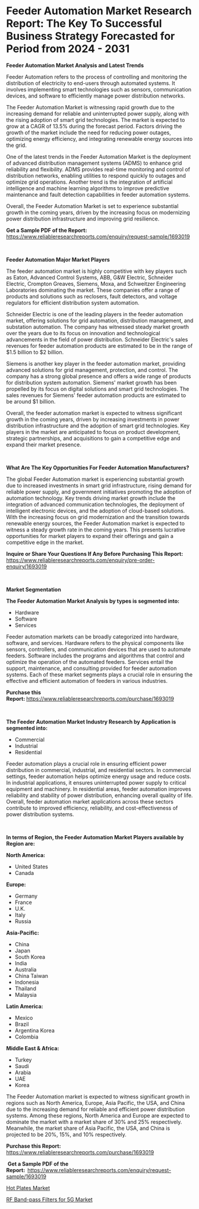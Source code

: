 <p><h1>Feeder Automation Market Research Report: The Key To Successful Business Strategy Forecasted for Period from 2024 - 2031</h1></p><p><strong>Feeder Automation Market Analysis and Latest Trends</strong></p>
<p><p>Feeder Automation refers to the process of controlling and monitoring the distribution of electricity to end-users through automated systems. It involves implementing smart technologies such as sensors, communication devices, and software to efficiently manage power distribution networks.</p><p>The Feeder Automation Market is witnessing rapid growth due to the increasing demand for reliable and uninterrupted power supply, along with the rising adoption of smart grid technologies. The market is expected to grow at a CAGR of 13.5% during the forecast period. Factors driving the growth of the market include the need for reducing power outages, optimizing energy efficiency, and integrating renewable energy sources into the grid.</p><p>One of the latest trends in the Feeder Automation Market is the deployment of advanced distribution management systems (ADMS) to enhance grid reliability and flexibility. ADMS provides real-time monitoring and control of distribution networks, enabling utilities to respond quickly to outages and optimize grid operations. Another trend is the integration of artificial intelligence and machine learning algorithms to improve predictive maintenance and fault detection capabilities in feeder automation systems.</p><p>Overall, the Feeder Automation Market is set to experience substantial growth in the coming years, driven by the increasing focus on modernizing power distribution infrastructure and improving grid resilience.</p></p>
<p><strong>Get a Sample PDF of the Report:&nbsp;</strong> <a href="https://www.reliableresearchreports.com/enquiry/request-sample/1693019">https://www.reliableresearchreports.com/enquiry/request-sample/1693019</a></p>
<p>&nbsp;</p>
<p><strong>Feeder Automation Major Market Players</strong></p>
<p><p>The feeder automation market is highly competitive with key players such as Eaton, Advanced Control Systems, ABB, G&W Electric, Schneider Electric, Crompton Greaves, Siemens, Moxa, and Schweitzer Engineering Laboratories dominating the market. These companies offer a range of products and solutions such as reclosers, fault detectors, and voltage regulators for efficient distribution system automation.</p><p>Schneider Electric is one of the leading players in the feeder automation market, offering solutions for grid automation, distribution management, and substation automation. The company has witnessed steady market growth over the years due to its focus on innovation and technological advancements in the field of power distribution. Schneider Electric's sales revenues for feeder automation products are estimated to be in the range of $1.5 billion to $2 billion.</p><p>Siemens is another key player in the feeder automation market, providing advanced solutions for grid management, protection, and control. The company has a strong global presence and offers a wide range of products for distribution system automation. Siemens' market growth has been propelled by its focus on digital solutions and smart grid technologies. The sales revenues for Siemens' feeder automation products are estimated to be around $1 billion.</p><p>Overall, the feeder automation market is expected to witness significant growth in the coming years, driven by increasing investments in power distribution infrastructure and the adoption of smart grid technologies. Key players in the market are anticipated to focus on product development, strategic partnerships, and acquisitions to gain a competitive edge and expand their market presence.</p></p>
<p>&nbsp;</p>
<p><strong>What Are The Key Opportunities For Feeder Automation Manufacturers?</strong></p>
<p><p>The global Feeder Automation market is experiencing substantial growth due to increased investments in smart grid infrastructure, rising demand for reliable power supply, and government initiatives promoting the adoption of automation technology. Key trends driving market growth include the integration of advanced communication technologies, the deployment of intelligent electronic devices, and the adoption of cloud-based solutions. With the increasing focus on grid modernization and the transition towards renewable energy sources, the Feeder Automation market is expected to witness a steady growth rate in the coming years. This presents lucrative opportunities for market players to expand their offerings and gain a competitive edge in the market.</p></p>
<p><strong>Inquire or Share Your Questions If Any Before Purchasing This Report:</strong> <a href="https://www.reliableresearchreports.com/enquiry/pre-order-enquiry/1693019">https://www.reliableresearchreports.com/enquiry/pre-order-enquiry/1693019</a></p>
<p>&nbsp;</p>
<p><strong>Market Segmentation</strong></p>
<p><strong>The Feeder Automation Market Analysis by types is segmented into:</strong></p>
<p><ul><li>Hardware</li><li>Software</li><li>Services</li></ul></p>
<p><p>Feeder automation markets can be broadly categorized into hardware, software, and services. Hardware refers to the physical components like sensors, controllers, and communication devices that are used to automate feeders. Software includes the programs and algorithms that control and optimize the operation of the automated feeders. Services entail the support, maintenance, and consulting provided for feeder automation systems. Each of these market segments plays a crucial role in ensuring the effective and efficient automation of feeders in various industries.</p></p>
<p><strong>Purchase this Report:&nbsp;</strong><a href="https://www.reliableresearchreports.com/purchase/1693019">https://www.reliableresearchreports.com/purchase/1693019</a></p>
<p>&nbsp;</p>
<p><strong>The Feeder Automation Market Industry Research by Application is segmented into:</strong></p>
<p><ul><li>Commercial</li><li>Industrial</li><li>Residential</li></ul></p>
<p><p>Feeder automation plays a crucial role in ensuring efficient power distribution in commercial, industrial, and residential sectors. In commercial settings, feeder automation helps optimize energy usage and reduce costs. In industrial applications, it ensures uninterrupted power supply to critical equipment and machinery. In residential areas, feeder automation improves reliability and stability of power distribution, enhancing overall quality of life. Overall, feeder automation market applications across these sectors contribute to improved efficiency, reliability, and cost-effectiveness of power distribution systems.</p></p>
<p>&nbsp;</p>
<p><strong>In terms of Region, the Feeder Automation Market Players available by Region are:</strong></p>
<p>
    <p> <strong> North America: </strong>
        <ul>
            <li>United States</li>
            <li>Canada</li>
        </ul>
        </p> 
    <p> <strong> Europe: </strong>
        <ul>
            <li>Germany</li>
            <li>France</li>
            <li>U.K.</li>
            <li>Italy</li>
            <li>Russia</li>
        </ul>
        </p> 
    <p> <strong> Asia-Pacific: </strong>
        <ul>
            <li>China</li>
            <li>Japan</li>
            <li>South Korea</li>
            <li>India</li>
            <li>Australia</li>
            <li>China Taiwan</li>
            <li>Indonesia</li>
            <li>Thailand</li>
            <li>Malaysia</li>
        </ul>
        </p> 
    <p> <strong> Latin America: </strong>
        <ul>
            <li>Mexico</li>
            <li>Brazil</li>
            <li>Argentina Korea</li>
            <li>Colombia</li>
        </ul>
        </p> 
    <p> <strong> Middle East & Africa: </strong>
        <ul>
            <li>Turkey</li>
            <li>Saudi</li>
            <li>Arabia</li>
            <li>UAE</li>
            <li>Korea</li>
        </ul>
    </p>
    </p>
<p><p>The Feeder Automation market is expected to witness significant growth in regions such as North America, Europe, Asia Pacific, the USA, and China due to the increasing demand for reliable and efficient power distribution systems. Among these regions, North America and Europe are expected to dominate the market with a market share of 30% and 25% respectively. Meanwhile, the market share of Asia Pacific, the USA, and China is projected to be 20%, 15%, and 10% respectively.</p></p>
<p><strong>Purchase this Report: </strong><a href="https://www.reliableresearchreports.com/purchase/1693019">https://www.reliableresearchreports.com/purchase/1693019</a></p>
<p>&nbsp;<strong>Get a Sample PDF of the Report:&nbsp;&nbsp;</strong><a href="https://www.reliableresearchreports.com/enquiry/request-sample/1693019">https://www.reliableresearchreports.com/enquiry/request-sample/1693019</a></p>
<p><strong></strong></p>
<p><p><a href="https://issuu.com/reportprime-2/docs/hot-plates-market-size-2030.pptx">Hot Plates Market</a></p><p><a href="https://issuu.com/reportprime-2/docs/rf-band-pass-filters-for-5g-market-size-2030.pptx">RF Band-pass Filters for 5G Market</a></p></p>